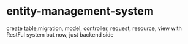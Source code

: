 # entity-management-system
create table,migration, model, controller, request, resource, view with RestFul system
but now, just backend side
